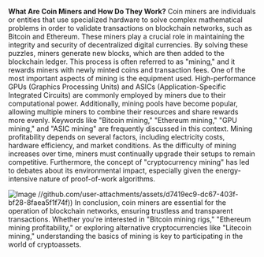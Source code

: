 **What Are Coin Miners and How Do They Work?**
Coin miners are individuals or entities that use specialized hardware to solve complex mathematical problems in order to validate transactions on blockchain networks, such as Bitcoin and Ethereum. These miners play a crucial role in maintaining the integrity and security of decentralized digital currencies. By solving these puzzles, miners generate new blocks, which are then added to the blockchain ledger. This process is often referred to as "mining," and it rewards miners with newly minted coins and transaction fees.
One of the most important aspects of mining is the equipment used. High-performance GPUs (Graphics Processing Units) and ASICs (Application-Specific Integrated Circuits) are commonly employed by miners due to their computational power. Additionally, mining pools have become popular, allowing multiple miners to combine their resources and share rewards more evenly. Keywords like "Bitcoin mining," "Ethereum mining," "GPU mining," and "ASIC mining" are frequently discussed in this context.
Mining profitability depends on several factors, including electricity costs, hardware efficiency, and market conditions. As the difficulty of mining increases over time, miners must continually upgrade their setups to remain competitive. Furthermore, the concept of "cryptocurrency mining" has led to debates about its environmental impact, especially given the energy-intensive nature of proof-of-work algorithms.

![Image](https://github.com/user-attachments/assets/d7419ec9-dc67-403f-bf28-8faea5f1f74f)
 //github.com/user-attachments/assets/d7419ec9-dc67-403f-bf28-8faea5f1f74f))
In conclusion, coin miners are essential for the operation of blockchain networks, ensuring trustless and transparent transactions. Whether you're interested in "Bitcoin mining rigs," "Ethereum mining profitability," or exploring alternative cryptocurrencies like "Litecoin mining," understanding the basics of mining is key to participating in the world of cryptoassets.
